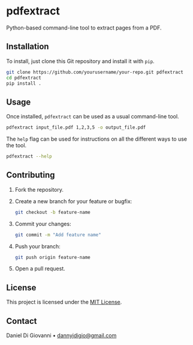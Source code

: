 # pdfextract

Python-based command-line tool to extract pages from a PDF.

## Installation

To install, just clone this Git repository and install it with `pip`.

   ```bash
   git clone https://github.com/yourusername/your-repo.git pdfextract
   cd pdfextract
   pip install .
   ```

## Usage

Once installed, `pdfextract` can be used as a usual command-line tool.

```bash
pdfextract input_file.pdf 1,2,3,5 -o output_file.pdf
```

The `help` flag can be used for instructions on all the different ways to use the tool.

```bash
pdfextract --help
```

## Contributing

1. Fork the repository.

2. Create a new branch for your feature or bugfix:

   ```bash
   git checkout -b feature-name
   ```

3. Commit your changes:

   ```bash
   git commit -m "Add feature name"
   ```

4. Push your branch:

   ```bash
   git push origin feature-name
   ```

5. Open a pull request.

## License

This project is licensed under the [MIT License](./LICENSE).

## Contact

Daniel Di Giovanni • [dannyjdigio@gmail.com](mailto:dannyjdigio@gmail.com)
